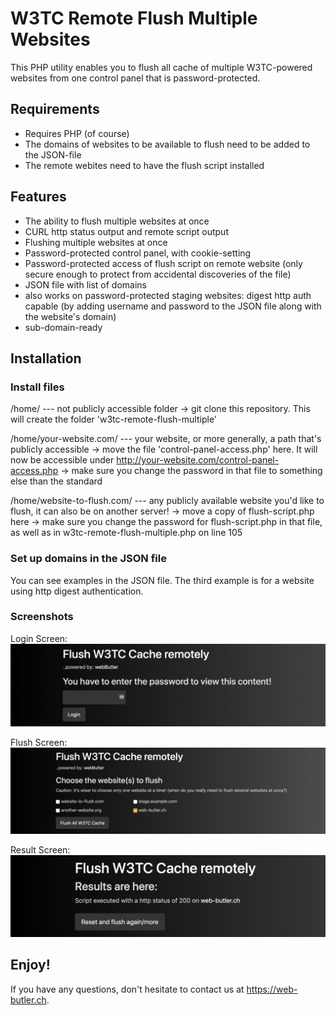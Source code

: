 # W3TC Remote Flush Multiple Websites
This PHP utility enables you to flush all cache of multiple W3TC-powered websites from one control panel that is password-protected.

## Requirements
- Requires PHP (of course)
- The domains of websites to be available to flush need to be added to the JSON-file
- The remote webites need to have the flush script installed

## Features
- The ability to flush multiple websites at once
- CURL http status output and remote script output
- Flushing multiple websites at once
- Password-protected control panel, with cookie-setting
- Password-protected access of flush script on remote website (only secure enough to protect from accidental discoveries of the file)
- JSON file with list of domains
- also works on password-protected staging websites: digest http auth capable (by adding username and password to the JSON file along with the website's domain)
- sub-domain-ready

## Installation
### Install files
/home/ --- not publicly accessible folder
-> git clone this repository. This will create the folder 'w3tc-remote-flush-multiple'

/home/your-website.com/ --- your website, or more generally, a path that's publicly accessible
-> move the file 'control-panel-access.php' here. It will now be accessible under http://your-website.com/control-panel-access.php
-> make sure you change the password in that file to something else than the standard

/home/website-to-flush.com/ --- any publicly available website you'd like to flush, it can also be on another server!
-> move a copy of flush-script.php here
-> make sure you change the password for flush-script.php in that file, as well as in w3tc-remote-flush-multiple.php on line 105

### Set up domains in the JSON file
You can see examples in the JSON file. The third example is for a website using http digest authentication.

### Screenshots
Login Screen:
![Login Screen](https://github.com/web-butler/w3tc-remote-flush-multiple/blob/master/1-login-screen.png?raw=true)

Flush Screen:
![Login Screen](https://github.com/web-butler/w3tc-remote-flush-multiple/blob/master/2-flush-screen.png?raw=true)

Result Screen:
![Login Screen](https://github.com/web-butler/w3tc-remote-flush-multiple/blob/master/3-result-screen.png?raw=true)

## Enjoy!
If you have any questions, don't hesitate to contact us at https://web-butler.ch.
